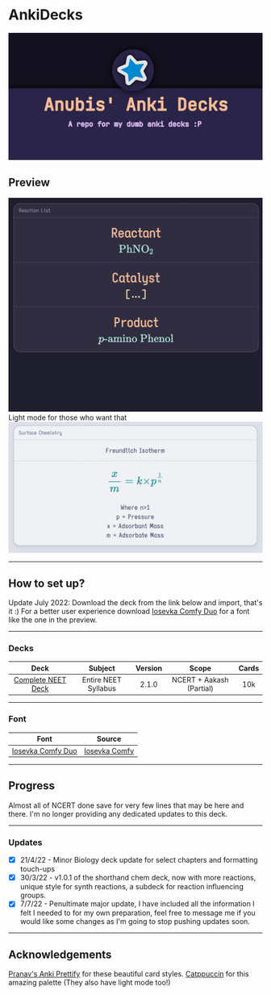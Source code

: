 # AnkiDecks
![Banner](https://github.com/AnubisNekhet/AnkiDecks/blob/d157d8d26904d97917aedcb7f8f3e66a0e5014ac/AnkiThumb.png)
## Preview
![Preview](https://raw.githubusercontent.com/AnubisNekhet/AnkiDecks/main/preview-deck.gif)
Light mode for those who want that
![Preview](https://raw.githubusercontent.com/AnubisNekhet/AnkiDecks/main/lightmode.png)
- - - -
## How to set up?
Update July 2022: Download the deck from the link below and import, that's it :)
For a better user experience download [Iosevka Comfy Duo](https://github.com/protesilaos/iosevka-comfy/blob/master/iosevka-comfy-duo/ttf/iosevka-comfy-duo-regular.ttf?raw=true) for a font like the one in the preview.
- - - -
### Decks
Deck | Subject | Version | Scope | Cards
:---: | :---: | :---: | :---: | :---:
[Complete NEET Deck](https://github.com/AnubisNekhet/AnkiDecks/blob/main/Decks/AnubisDeckPenultimate.apkg?raw=true "Complete NEET Deck") | Entire NEET Syllabus | 2.1.0 | NCERT + Aakash (Partial) | 10k
- - - -
### Font
Font | Source
:---: | :---:
[Iosevka Comfy Duo](https://github.com/protesilaos/iosevka-comfy/blob/master/iosevka-comfy-duo/ttf/iosevka-comfy-duo-regular.ttf?raw=true) | [Iosevka Comfy](https://github.com/protesilaos/iosevka-comfy)
- - - -
## Progress
Almost all of NCERT done save for very few lines that may be here and there. I'm no longer providing any dedicated updates to this deck.
- - - -
### Updates
- [x] 21/4/22 - Minor Biology deck update for select chapters and formatting touch-ups
- [x] 30/3/22 - v1.0.1 of the shorthand chem deck, now with more reactions, unique style for synth reactions, a subdeck for reaction influencing groups.
- [x] 7/7/22 - Penultimate major update, I have included all the information I felt I needed to for my own preparation, feel free to message me if you would like some changes as I'm going to stop pushing updates soon.
- - - -
## Acknowledgements
[Pranav's Anki Prettify](https://github.com/pranavdeshai/anki-prettify) for these beautiful card styles.
[Catppuccin](https://github.com/catppuccin/catppuccin) for this amazing palette (They also have light mode too!)
